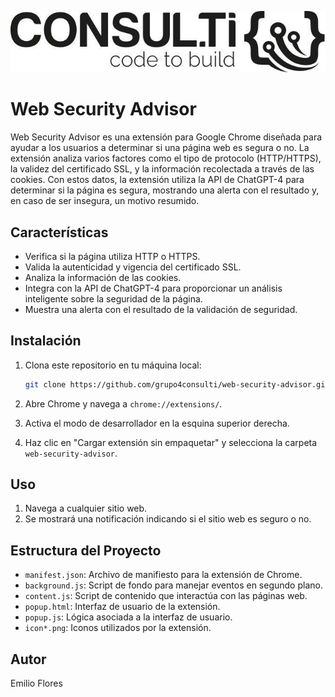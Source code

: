![Logo](logo.jpeg)

# Web Security Advisor

Web Security Advisor es una extensión para Google Chrome diseñada para ayudar a los usuarios a determinar si una página web es segura o no. La extensión analiza varios factores como el tipo de protocolo (HTTP/HTTPS), la validez del certificado SSL, y la información recolectada a través de las cookies. Con estos datos, la extensión utiliza la API de ChatGPT-4 para determinar si la página es segura, mostrando una alerta con el resultado y, en caso de ser insegura, un motivo resumido.

## Características

- Verifica si la página utiliza HTTP o HTTPS.
- Valida la autenticidad y vigencia del certificado SSL.
- Analiza la información de las cookies.
- Integra con la API de ChatGPT-4 para proporcionar un análisis inteligente sobre la seguridad de la página.
- Muestra una alerta con el resultado de la validación de seguridad.

## Instalación

1. Clona este repositorio en tu máquina local:

    ```bash
    git clone https://github.com/grupo4consulti/web-security-advisor.git
    ```

2. Abre Chrome y navega a `chrome://extensions/`.

3. Activa el modo de desarrollador en la esquina superior derecha.

4. Haz clic en "Cargar extensión sin empaquetar" y selecciona la carpeta `web-security-advisor`.

## Uso

1. Navega a cualquier sitio web.
2. Se mostrará una notificación indicando si el sitio web es seguro o no.

## Estructura del Proyecto

- `manifest.json`: Archivo de manifiesto para la extensión de Chrome.
- `background.js`: Script de fondo para manejar eventos en segundo plano.
- `content.js`: Script de contenido que interactúa con las páginas web.
- `popup.html`: Interfaz de usuario de la extensión.
- `popup.js`: Lógica asociada a la interfaz de usuario.
- `icon*.png`: Iconos utilizados por la extensión.

## Autor

Emilio Flores

